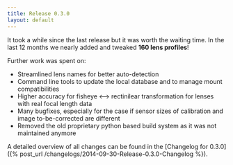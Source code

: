 ```yaml
---
title: Release 0.3.0
layout: default
---
```


It took a while since the last release but it was worth the waiting time. In the last 12 months we nearly added and tweaked __160 lens profiles__! 

Further work was spent on:

* Streamlined lens names for better auto-detection
* Command line tools to update the local database and to manage mount compatibilities
* Higher accuracy for fisheye <--> rectinilear transformation for lenses with
  real focal length data
* Many bugfixes, especially for the case if sensor sizes of calibration and
  image to-be-corrected are different
* Removed the old proprietary python based build system as it was not maintained anymore 

A detailed overview of all changes can be found in the [Changelog for 0.3.0]({% post_url /changelogs/2014-09-30-Release-0.3.0-Changelog %}).

